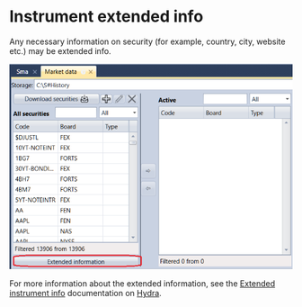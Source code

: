 # Instrument extended info

Any necessary information on security (for example, country, city, website etc.) may be extended info.

![Designer ExtensionInfo securities](../../../images/designer_extensioninfo_securities.png)

For more information about the extended information, see the [Extended instrument info](../../hydra/instruments_and_boards/extended_instrument_info.md) documentation on [Hydra](../../hydra.md).
